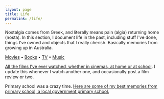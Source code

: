 ```yaml
---
layout: page
title: Life
permalink: /life/
---
```

Nostalgia comes from Greek, and literally means pain (algia) returning home (nosta). In this section, I document life in the past, including stuff I've done, things I've owned and objects that I really cherish. Basically memories from growing up in Australia.

<p><a href="/life/movies">Movies</a> • <a href="/life/books">Books</a> • <a href="/life/tv">TV</a> • <a href="/life/music">Music</a></p>

<a href="/nostalgia/movies">All the films I've ever watched, whether in cinemas, at home or at school</a>. I update this whenever I watch another one, and occasionally post a film review or two.

Primary school was a crazy time. [Here are some of my best memories from primary school, a local government primary school.](/life/featured/2022/06/28/primary-school.html)
